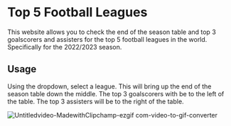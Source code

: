 # Top 5 Football Leagues
This website allows you to check the end of the season table and top 3 goalscorers and assisters for the top 5 football leagues in the world. Specifically for the 2022/2023 season.

## Usage
Using the dropdown, select a league. This will bring up the end of the season table down the middle. The top 3 goalscorers with be to the left of the table. The top 3 assisters will be to the right of the table.

![Untitledvideo-MadewithClipchamp-ezgif com-video-to-gif-converter](https://github.com/CristianAlaniz20/my-phase-1-project/assets/148302447/bff643a0-f0cd-416b-8269-1b25ff249370)
